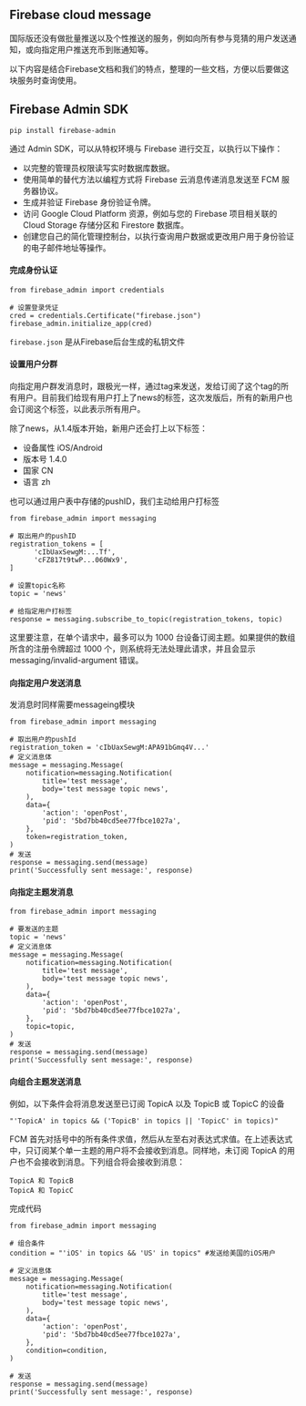 ## Firebase cloud message

国际版还没有做批量推送以及个性推送的服务，例如向所有参与竞猜的用户发送通知，或向指定用户推送充币到账通知等。

以下内容是结合Firebase文档和我们的特点，整理的一些文档，方便以后要做这块服务时查询使用。


## Firebase Admin SDK

```
pip install firebase-admin
```

通过 Admin SDK，可以从特权环境与 Firebase 进行交互，以执行以下操作：

* 以完整的管理员权限读写实时数据库数据。
* 使用简单的替代方法以编程方式将 Firebase 云消息传递消息发送至 FCM 服务器协议。
* 生成并验证 Firebase 身份验证令牌。
* 访问 Google Cloud Platform 资源，例如与您的 Firebase 项目相关联的 Cloud Storage 存储分区和 Firestore 数据库。
* 创建您自己的简化管理控制台，以执行查询用户数据或更改用户用于身份验证的电子邮件地址等操作。


#### 完成身份认证

```
from firebase_admin import credentials

# 设置登录凭证
cred = credentials.Certificate("firebase.json")
firebase_admin.initialize_app(cred)

```


```firebase.json``` 是从Firebase后台生成的私钥文件


#### 设置用户分群

向指定用户群发消息时，跟极光一样，通过tag来发送，发给订阅了这个tag的所有用户。目前我们给现有用户打上了news的标签，这次发版后，所有的新用户也会订阅这个标签，以此表示所有用户。

除了news，从1.4版本开始，新用户还会打上以下标签：

* 设备属性  iOS/Android
* 版本号    1.4.0
* 国家     CN
* 语言     zh

也可以通过用户表中存储的pushID，我们主动给用户打标签

```
from firebase_admin import messaging

# 取出用户的pushID
registration_tokens = [
      'cIbUaxSewgM:...Tf',
      'cFZ817t9twP...060Wx9',
]

# 设置topic名称
topic = 'news'

# 给指定用户打标签
response = messaging.subscribe_to_topic(registration_tokens, topic)

```

这里要注意，在单个请求中，最多可以为 1000 台设备订阅主题。如果提供的数组所含的注册令牌超过 1000 个，则系统将无法处理此请求，并且会显示 messaging/invalid-argument 错误。





#### 向指定用户发送消息

发消息时同样需要messageing模块

```
from firebase_admin import messaging

# 取出用户的pushId
registration_token = 'cIbUaxSewgM:APA91bGmq4V...'
# 定义消息体
message = messaging.Message(
    notification=messaging.Notification(
        title='test message',
        body='test message topic news',
    ),
    data={
        'action': 'openPost',
        'pid': '5bd7bb40cd5ee77fbce1027a',
    },
    token=registration_token,
)
# 发送
response = messaging.send(message)
print('Successfully sent message:', response)

```

#### 向指定主题发消息

```
from firebase_admin import messaging

# 要发送的主题
topic = 'news'
# 定义消息体
message = messaging.Message(
    notification=messaging.Notification(
        title='test message',
        body='test message topic news',
    ),
    data={
        'action': 'openPost',
        'pid': '5bd7bb40cd5ee77fbce1027a',
    },
    topic=topic,
)
# 发送
response = messaging.send(message)
print('Successfully sent message:', response)

```

#### 向组合主题发送消息

例如，以下条件会将消息发送至已订阅 TopicA 以及 TopicB 或 TopicC 的设备

```
"'TopicA' in topics && ('TopicB' in topics || 'TopicC' in topics)"
```

FCM 首先对括号中的所有条件求值，然后从左至右对表达式求值。在上述表达式中，只订阅某个单一主题的用户将不会接收到消息。同样地，未订阅 TopicA 的用户也不会接收到消息。下列组合将会接收到消息：

```
TopicA 和 TopicB
TopicA 和 TopicC
```

完成代码

```
from firebase_admin import messaging

# 组合条件
condition = "'iOS' in topics && 'US' in topics" #发送给美国的iOS用户

# 定义消息体
message = messaging.Message(
    notification=messaging.Notification(
        title='test message',
        body='test message topic news',
    ),
    data={
        'action': 'openPost',
        'pid': '5bd7bb40cd5ee77fbce1027a',
    },
    condition=condition,
)

# 发送
response = messaging.send(message)
print('Successfully sent message:', response)

```









